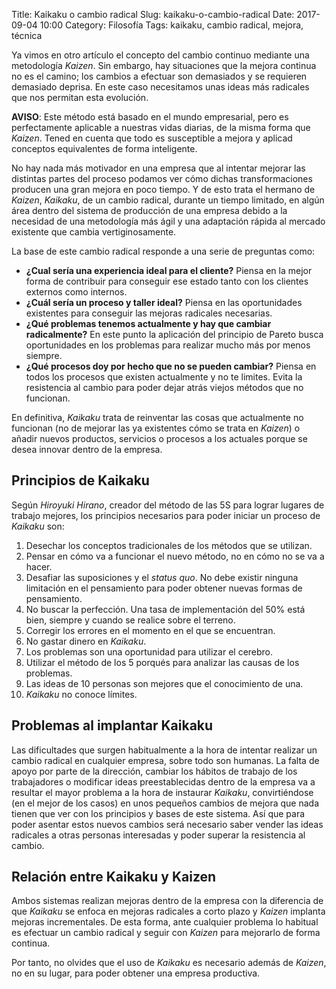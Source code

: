 Title: Kaikaku o cambio radical
Slug: kaikaku-o-cambio-radical
Date: 2017-09-04 10:00
Category: Filosofía
Tags: kaikaku, cambio radical, mejora, técnica



Ya vimos en otro artículo el concepto del cambio continuo mediante una metodología *Kaizen*. Sin embargo, hay situaciones que la mejora continua no es el camino; los cambios a efectuar son demasiados y se requieren demasiado deprisa. En este caso necesitamos unas ideas más radicales que nos permitan esta evolución.

**AVISO**: Este método está basado en el mundo empresarial, pero es perfectamente aplicable a nuestras vidas diarias, de la misma forma que *Kaizen*. Tened en cuenta que todo es susceptible a mejora y aplicad conceptos equivalentes de forma inteligente.

No hay nada más motivador en una empresa que al intentar mejorar las distintas partes del proceso podamos ver cómo dichas transformaciones producen una gran mejora en poco tiempo. Y de esto trata el hermano de *Kaizen*, *Kaikaku*, de un cambio radical, durante un tiempo limitado, en algún área dentro del sistema de producción de una empresa debido a la necesidad de una metodología más ágil y una adaptación rápida al mercado existente que cambia vertiginosamente.

La base de este cambio radical responde a una serie de preguntas como:

* **¿Cual sería una experiencia ideal para el cliente?** Piensa en la mejor forma de contribuir para conseguir ese estado tanto con los clientes externos como internos.
* **¿Cuál sería un proceso y taller ideal?** Piensa en las oportunidades existentes para conseguir las mejoras radicales necesarias.
* **¿Qué problemas tenemos actualmente y hay que cambiar radicalmente?** En este punto la aplicación del principio de Pareto busca oportunidades en los problemas para realizar mucho más por menos siempre.
* **¿Qué procesos doy por hecho que no se pueden cambiar?** Piensa en todos los procesos que existen actualmente y no te limites. Evita la resistencia al cambio para poder dejar atrás viejos métodos que no funcionan.

En definitiva, *Kaikaku* trata de reinventar las cosas que actualmente no funcionan (no de mejorar las ya existentes cómo se trata en *Kaizen*) o añadir nuevos productos, servicios o procesos a los actuales porque se desea innovar dentro de la empresa.

## Principios de Kaikaku

Según *Hiroyuki Hirano*, creador del método de las 5S para lograr lugares de trabajo mejores, los principios necesarios para poder iniciar un proceso de *Kaikaku* son:

1. Desechar los conceptos tradicionales de los métodos que se utilizan.
2. Pensar en cómo va a funcionar el nuevo método, no en cómo no se va a hacer.
3. Desafiar las suposiciones y el *status quo*. No debe existir ninguna limitación en el pensamiento para poder obtener nuevas formas de pensamiento.
4. No buscar la perfección. Una tasa de implementación del 50% está bien, siempre y cuando se realice sobre el terreno.
5. Corregir los errores en el momento en el que se encuentran.
6. No gastar dinero en *Kaikaku*.
7. Los problemas son una oportunidad para utilizar el cerebro.
8. Utilizar el método de los 5 porqués para analizar las causas de los problemas.
9. Las ideas de 10 personas son mejores que el conocimiento de una.
10. *Kaikaku* no conoce límites.

## Problemas al implantar Kaikaku

Las dificultades que surgen habitualmente a la hora de intentar realizar un cambio radical en cualquier empresa, sobre todo son humanas. La falta de apoyo por parte de la dirección, cambiar los hábitos de trabajo de los trabajadores o modificar ideas preestablecidas dentro de la empresa va a resultar el mayor problema a la hora de instaurar *Kaikaku*, convirtiéndose (en el mejor de los casos) en unos pequeños cambios de mejora que nada tienen que ver con los principios y bases de este sistema. Así que para poder asentar estos nuevos cambios será necesario saber vender las ideas radicales a otras personas interesadas y poder superar la resistencia al cambio.

## Relación entre Kaikaku y Kaizen

Ambos sistemas realizan mejoras dentro de la empresa con la diferencia de que *Kaikaku* se enfoca en mejoras radicales a corto plazo y *Kaizen* implanta mejoras incrementales. De esta forma, ante cualquier problema lo habitual es efectuar un cambio radical y seguir con *Kaizen* para mejorarlo de forma continua.

Por tanto, no olvides que el uso de *Kaikaku* es necesario además de *Kaizen*, no en su lugar, para poder obtener una empresa productiva.
